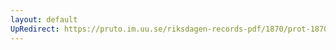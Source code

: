 ```yaml
---
layout: default
UpRedirect: https://pruto.im.uu.se/riksdagen-records-pdf/1870/prot-1870--ak--409/prot-1870--ak--409_003.pdf
---
```

